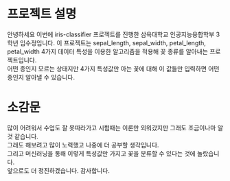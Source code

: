 # 프로젝트 설명
안녕하세요 이번에 iris-classifier 프로젝트를 진행한 삼육대학교 인공지능융합학부 3학년 임수정입니다.
이 프로젝트는 sepal_length, sepal_width, petal_length, petal_width 4가지 데이터 특성을 이용한 알고리즘을 적용해 꽃 종류를 알아내는 프로젝트입니다.  
어떤 종인지 모르는 상태지만 4가지 특성값만 아는 꽃에 대해 이 값들만 입력하면 어떤 종인지 알아낼 수 있습니다.  

# 소감문
많이 어려워서 수업도 잘 못따라가고 시험때는 이론만 외워갔지만 그래도 조금이나마 알 것 같습니다.  
그래도 해보려고 많이 노력했고 나중에 더 공부할 생각입니다.  
그리고 머신러닝을 통해 이렇게 특성값만 가지고 꽃을 분류할 수 있다는 것에 놀랐습니다.  
앞으로도 더 정진하겠습니다. 감사합니다.  
